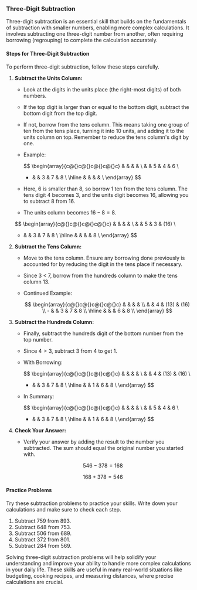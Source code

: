 ### Three-Digit Subtraction

Three-digit subtraction is an essential skill that builds on the fundamentals of subtraction with smaller numbers, enabling more complex calculations. It involves subtracting one three-digit number from another, often requiring borrowing (regrouping) to complete the calculation accurately.

#### Steps for Three-Digit Subtraction

To perform three-digit subtraction, follow these steps carefully.

1. **Subtract the Units Column:**

   - Look at the digits in the units place (the right-most digits) of both numbers.
   - If the top digit is larger than or equal to the bottom digit, subtract the bottom digit from the top digit.
   - If not, borrow from the tens column. This means taking one group of ten from the tens place, turning it into 10 units, and adding it to the units column on top. Remember to reduce the tens column's digit by one.

   - Example:

     $$
     \begin{array}{c@{}c@{}c@{}c@{}c}
        & &   &   &  \\
        & & 5 & 4 & 6 \\
     -  & & 3 & 7 & 8 \\
     \hline
        & &   &   &  \\
     \end{array}
     $$

   - Here, 6 is smaller than 8, so borrow 1 ten from the tens column. The tens digit 4 becomes 3, and the units digit becomes 16, allowing you to subtract 8 from 16.
   - The units column becomes $16 - 8 = 8$.

   $$
   \begin{array}{c@{}c@{}c@{}c@{}c}
      & &   &   &  \\
      & & 5 & 3 & (16) \\
   -  & & 3 & 7 & 8 \\
   \hline
      & &   &   & 8 \\
   \end{array}
   $$

2. **Subtract the Tens Column:**

   - Move to the tens column. Ensure any borrowing done previously is accounted for by reducing the digit in the tens place if necessary.
   - Since 3 < 7, borrow from the hundreds column to make the tens column 13.

   - Continued Example:

     $$
       \begin{array}{c@{}c@{}c@{}c@{}c}
         & &   &   &  \\
         & & 4 & (13) & (16) \\
         - & & 3 & 7 & 8 \\
         \hline
         & &  & 6 & 8 \\
         \end{array}
       $$

3. **Subtract the Hundreds Column:**

   - Finally, subtract the hundreds digit of the bottom number from the top number.
   - Since $4 > 3$, subtract 3 from 4 to get 1.
   - With Borrowing:

       $$
       \begin{array}{c@{}c@{}c@{}c@{}c}
         & &   &   &  \\
         & & 4 & (13) & (16) \\
       -  & & 3 & 7 & 8 \\
       \hline
         & & 1 & 6 & 8 \\
       \end{array}
       $$
   - In Summary:

      $$
      \begin{array}{c@{}c@{}c@{}c@{}c}
         & &   &   &  \\
         & & 5 & 4 & 6 \\
      -  & & 3 & 7 & 8 \\
      \hline
         & & 1 & 6 & 8 \\
      \end{array}
      $$

4. **Check Your Answer:**

   - Verify your answer by adding the result to the number you subtracted. The sum should equal the original number you started with.

   $$546 - 378 = 168$$

   $$168 + 378 = 546$$

#### Practice Problems

Try these subtraction problems to practice your skills. Write down your calculations and make sure to check each step.

1. Subtract $759$ from $893$.
2. Subtract $648$ from $753$.
3. Subtract $506$ from $689$.
4. Subtract $372$ from $801$.
5. Subtract $284$ from $569$.

Solving three-digit subtraction problems will help solidify your understanding and improve your ability to handle more complex calculations in your daily life. These skills are useful in many real-world situations like budgeting, cooking recipes, and measuring distances, where precise calculations are crucial.